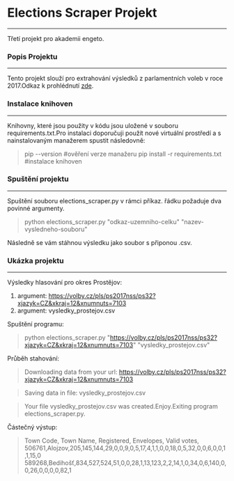 # Elections Scraper Projekt
---
Třetí projekt pro akademii engeto.
### Popis Projektu
---
Tento projekt slouží pro extrahování výsledků z parlamentních voleb v roce 2017.Odkaz k prohlédnutí [zde](https://volby.cz/pls/ps2017nss/ps32?xjazyk=CZ&xkraj=12&xnumnuts=7103).
### Instalace knihoven
---
Knihovny, které jsou použity v kódu jsou uložené v souboru requirements.txt.Pro instalaci doporučuji použít nové virtuální prostředí a s nainstalovaným manažerem spustit následovně:

> pip --version  #ověření verze manažeru
> pip install -r requirements.txt #instalace knihoven
### Spuštění projektu
---
Spuštění souboru elections_scraper.py v rámci příkaz. řádku požaduje dva povinné argumenty.

> python elections_scraper.py "odkaz-uzemniho-celku" "nazev-vysledneho-souboru"

Následně se vám stáhnou výsledku jako soubor s připonou .csv.
### Ukázka projektu
---
Výsledky hlasování pro okres Prostějov:
1. argument: https://volby.cz/pls/ps2017nss/ps32?xjazyk=CZ&xkraj=12&xnumnuts=7103
2. argument: vysledky_prostejov.csv

Spuštění programu:
> python elections_scraper.py "https://volby.cz/pls/ps2017nss/ps32?xjazyk=CZ&xkraj=12&xnumnuts=7103" "vysledky_prostejov.csv"

Průběh stahování:

> Downloading data from your url: https://volby.cz/pls/ps2017nss/ps32?xjazyk=CZ&xkraj=12&xnumnuts=7103

> Saving data in file: vysledky_prostejov.csv

> Your file vysledky_prostejov.csv was created.Enjoy.Exiting program elections_scraper.py.

Částečný výstup:
> Town Code, Town Name, Registered, Envelopes, Valid votes,
> 506761,Alojzov,205,145,144,29,0,0,9,0,5,17,4,1,1,0,0,18,0,5,32,0,0,6,0,0,1,1,15,0
> 589268,Bedihošť,834,527,524,51,0,0,28,1,13,123,2,2,14,1,0,34,0,6,140,0,0,26,0,0,0,0,82,1
